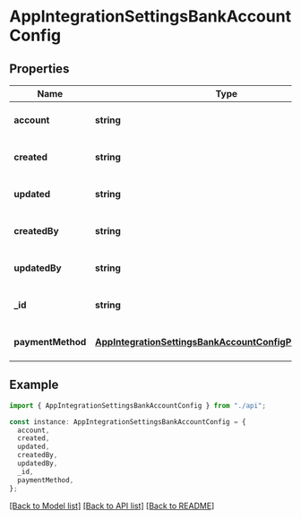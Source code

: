 # AppIntegrationSettingsBankAccountConfig

## Properties

| Name              | Type                                                                                                                | Description | Notes                             |
| ----------------- | ------------------------------------------------------------------------------------------------------------------- | ----------- | --------------------------------- |
| **account**       | **string**                                                                                                          |             | [optional] [default to undefined] |
| **created**       | **string**                                                                                                          |             | [optional] [default to undefined] |
| **updated**       | **string**                                                                                                          |             | [optional] [default to undefined] |
| **createdBy**     | **string**                                                                                                          |             | [optional] [default to undefined] |
| **updatedBy**     | **string**                                                                                                          |             | [optional] [default to undefined] |
| **\_id**          | **string**                                                                                                          |             | [optional] [default to undefined] |
| **paymentMethod** | [**AppIntegrationSettingsBankAccountConfigPaymentMethod**](AppIntegrationSettingsBankAccountConfigPaymentMethod.md) |             | [optional] [default to undefined] |

## Example

```typescript
import { AppIntegrationSettingsBankAccountConfig } from "./api";

const instance: AppIntegrationSettingsBankAccountConfig = {
  account,
  created,
  updated,
  createdBy,
  updatedBy,
  _id,
  paymentMethod,
};
```

[[Back to Model list]](../README.md#documentation-for-models) [[Back to API list]](../README.md#documentation-for-api-endpoints) [[Back to README]](../README.md)
